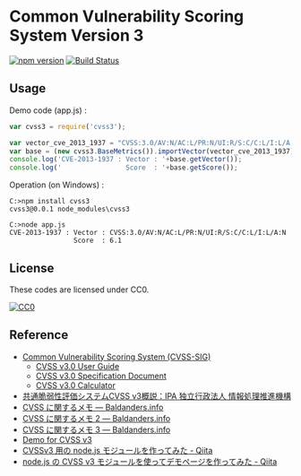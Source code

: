 # Common Vulnerability Scoring System Version 3

[![npm version](https://badge.fury.io/js/cvss3.svg)](http://badge.fury.io/js/cvss3)
[![Build Status](https://travis-ci.org/spiegel-im-spiegel/cvss3.svg)](https://travis-ci.org/spiegel-im-spiegel/cvss3)

## Usage

Demo code (app.js) :

```javascript:app.js
var cvss3 = require('cvss3');

var vector_cve_2013_1937 = "CVSS:3.0/AV:N/AC:L/PR:N/UI:R/S:C/C:L/I:L/A:N";
var base = (new cvss3.BaseMetrics()).importVector(vector_cve_2013_1937);
console.log('CVE-2013-1937 : Vector : '+base.getVector());
console.log('                Score  : '+base.getScore());
```

Operation (on Windows) :

```shell
C:>npm install cvss3
cvss3@0.0.1 node_modules\cvss3

C:>node app.js
CVE-2013-1937 : Vector : CVSS:3.0/AV:N/AC:L/PR:N/UI:R/S:C/C:L/I:L/A:N
                Score  : 6.1
```

## License

These codes are licensed under CC0.

[![CC0](http://i.creativecommons.org/p/zero/1.0/88x31.png "CC0")](http://creativecommons.org/publicdomain/zero/1.0/deed.ja)

## Reference

- [Common Vulnerability Scoring System (CVSS-SIG)](http://www.first.org/cvss)
    - [CVSS v3.0 User Guide](http://www.first.org/cvss/user-guide)
    - [CVSS v3.0 Specification Document](http://www.first.org/cvss/specification-document)
    - [CVSS v3.0 Calculator](http://www.first.org/cvss/calculator/3.0)
- [共通脆弱性評価システムCVSS v3概説：IPA 独立行政法人 情報処理推進機構](http://www.ipa.go.jp/security/vuln/CVSSv3.html)
- [CVSS に関するメモ — Baldanders.info](http://www.baldanders.info/spiegel/log2/000290.shtml)
- [CVSS に関するメモ 2 — Baldanders.info](http://www.baldanders.info/spiegel/log2/000334.shtml)
- [CVSS に関するメモ 3 — Baldanders.info](http://www.baldanders.info/spiegel/log2/000864.shtml)
- [Demo for CVSS v3](http://www.baldanders.info/spiegel/archive/cvss/cvss3.html)
- [CVSSv3 用の node.js モジュールを作ってみた - Qiita](http://qiita.com/spiegel-im-spiegel/items/d6fe10d3df92b9d8556b)
- [node.js の CVSS v3 モジュールを使ってデモページを作ってみた - Qiita](http://qiita.com/spiegel-im-spiegel/items/f2db3759b957206d4521)
